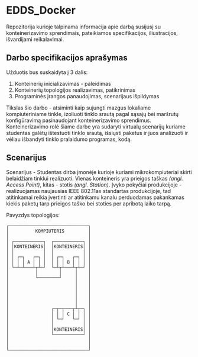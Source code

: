 # EDDS_Docker
Repozitorija kurioje talpinama informacija apie darbą susijusį su konteinerizavimo sprendimais, pateikiamos specifikacijos, iliustracijos, išvardijami reikalavimai.

## Darbo specifikacijos aprašymas
Užduotis bus suskaidyta į 3 dalis:
1. Konteinerių inicializavimas - paleidimas
2. Konteinerių topologijos realizavimas, patikrinimas
3. Programinės įrangos panaudojimas, scenarijaus išpildymas

Tikslas šio darbo - atsiminti kaip sujungti mazgus lokaliame kompiuteriniame tinkle, izoliuoti tinklo srautą pagal sąsajų bei maršrutų konfigūravimą pasinaudojant konteinerizavimo sprendimus.
Konteinerizavimo rolė šiame darbe yra sudaryti virtualų scenarijų kuriame studentas galėtų ištestuoti tinklo srautą, išsiųsti paketus ir juos analizuoti ir vėliau išbandyti tinklo pralaidumo programas, kodą.

## Scenarijus

Scenarijus - Studentas dirba įmonėje kurioje kuriami mikrokompiuteriai skirti belaidžiam tinklui realizuoti. Vienas konteineris yra prieigos taškas *(angl. Access Point)*, kitas - stotis *(angl. Station)*. Įvyko pokyčiai produkcijoje - realizuojamas naujausias IEEE 802.11ax standartas produkcijoje, tad atitinkamai reikia įvertinti ar atitinkamu kanalu perduodamas pakankamas kiekis paketų tarp prieigos taško bei stoties per apribotą laiko tarpą.

Pavyzdys topologijos:

    ┌──────────────────────────────┐
    │          KOMPIUTERIS         │
    │                              │
    │ ┌───────────┐  ┌───────────┐ │
    │ │KONTEINERIS│  │KONTEINERIS│ │
    │ │           │  │           │ │
    │ │ ┌─┐   ┌─┐ │  │ ┌─┐   ┌─┐ │ │
    │ │ │ │ A │ │ │  │ │ │ B │ │ │ │
    │ └─┴─┴───┴┬┴─┘  └─┴┬┴───┴┬┴─┘ │
    │          │        │     │    │
    │          └────────┘     │    │
    │                         │    │
    │                         │    │
    │                         │    │
    │                         │    │
    │                         │    │
    │                ┌─┬─┬───┬┴┬─┐ │
    │                │ │ │ C │ │ │ │
    │                │ └─┘   └─┘ │ │
    │                │           │ │
    │                │KONTEINERIS│ │
    │                └───────────┘ │
    │                              │
    │                              │
    └──────────────────────────────┘
